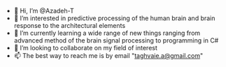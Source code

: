 - 👋 Hi, I’m @Azadeh-T
- 👀 I’m interested in predictive processing of the human brain and brain response to the architectural elements
- 🌱 I’m currently learning a wide range of new things ranging from advanced method of the brain signal processing to programming in C#
- 💞️ I’m looking to collaborate on my field of interest
- 📫 The best way to reach me is by email "taghvaie.a@gmail.com"

<!---
Azadeh-T/Azadeh-T is a ✨ special ✨ repository because its `README.md` (this file) appears on your GitHub profile.
You can click the Preview link to take a look at your changes.
--->
